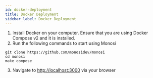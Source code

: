 ```yaml
---
id: docker-deployment
title: Docker Deployment
sidebar_label: Docker Deployment
---
```


1. Install Docker on your computer. Ensure that you are using Docker Compose v2 and it is installed.
2. Run the following commands to start using Monosi
```
git clone https://github.com/monosidev/monosi
cd monosi
make compose
```
3. Navigate to <a href="http://localhost:3000">http://localhost:3000</a> via your browser
